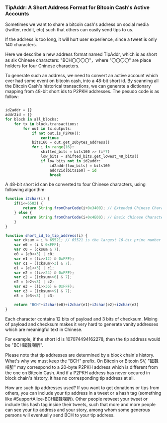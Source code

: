 ### TipAddr: A Short Address Format for Bitcoin Cash's Active Accounts

Sometimes we want to share a bitcoin cash's address on social media (twitter, reddit, etc) such that others can easily send tips to us.

If the address is too long, it will hurt user experience, since a tweet is only 140 characters.

Here we describe a new address format named TipAddr, which is as short as six Chinese characters: "BCH〇〇〇〇"，where "〇〇〇〇" are place holders for four Chinese characters.

To generate such an address, we need to convert an active account which ever had some event on bitcoin cash, into a 48-bit short id. By scanning all the Bitcoin Cash's historical transactions, we can generate a dictionary mapping from 48-bit short ids to P2PKH addresses. The pesudo code is as follow:

```python

id2addr = {}
addr2id = {}
for block in all_blocks:
	for tx in block.transactions:
		for out in tx.outputs:
			if not out.is_P2PKH():
				continue
			bits160 = out.get_20bytes_address()
			for i in range(16):
				shifted_bits = bits160 >> (i*7)
				low_bits = shifted_bits.get_lowest_48_bits()
				if low_bits not in id2addr:
					id2addr[low_bits] = bits160
					addr2id[bits160] = id
					break

```

A 48-bit short id can be converted to four Chinese characters, using following algorithm:

```javascript
function i2char(i) {
	if(i<=6582) {
		return String.fromCharCode(i+0x3400); // Extended Chinese Characters A
	} else {
		return String.fromCharCode(i+0x4E00); // Basic Chinese Characters
	}
}

function short_id_to_tip_address(i) {
	var cksum = i % 65521; // 65521 is the largest 16-bit prime number
	var e0 = (i & 0xFFF);
	var c0 = (cksum & 7);
	e0 = (e0<<3) | c0;
	var e1 = ((i>>12) & 0xFFF);
	var c1 = ((cksum>>3) & 7);
	e1 = (e1<<3) | c1;
	var e2 = ((i>>24) & 0xFFF);
	var c2 = ((cksum>>6) & 7);
	e2 = (e2<<3) | c2;
	var e3 = ((i>>36) & 0xFFF);
	var c3 = ((cksum>>9) & 7);
	e3 = (e3<<3) | c3;

	return "BCH"+i2char(e0)+i2char(e1)+i2char(e2)+i2char(e3)
}
```

Each character contains 12 bits of payload and 3 bits of checksum. Mixing of payload and checksum makes it very hard to generate vanity addresses which are meaningful text in Chinese.

For example, if the short id is 107074494162278, then the tip address would be "BCH礷䰱㗎肵".

Please note that tip addresses are determined by a block chain's history. What's why we must keep the "BCH" prefix. On Bitcoin or Bitcoin SV, "礷䰱㗎肵" may correspond to a 20-byte P2PKH address which is different from the one on Bitcoin Cash. And if a P2PKH address has never occured in block chain's history, it has no corresponding tip address at all.

How are such tip addresses used? If you want to get donations or tips from others, you can include your tip address in a tweet or a hash tag (something like #SupportAlice-BCH礷䰱㗎肵). Other people retweet your tweet or include this hash tag inside their tweets, such that more and more people can see your tip address and your story, among whom some generous persons will eventually send BCH to your tip address.

